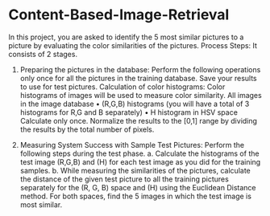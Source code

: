 # Content-Based-Image-Retrieval
In this project, you are asked to identify the 5 most similar pictures to a picture by evaluating the color similarities of the pictures.
Process Steps: It consists of 2 stages.

1. Preparing the pictures in the database: Perform the following operations only once for all the pictures in the training database. Save your results to use for test pictures.
Calculation of color histograms: Color histograms of images will be used to measure color similarity. All images in the image database
• (R,G,B) histograms (you will have a total of 3 histograms for R,G and B separately)
• H histogram in HSV space
Calculate only once. Normalize the results to the [0,1] range by dividing the results by the total number of pixels.

2. Measuring System Success with Sample Test Pictures: Perform the following steps during the test phase.
a. Calculate the histograms of the test image (R,G,B) and (H) for each test image as you did for the training samples.
b. While measuring the similarities of the pictures, calculate the distance of the given test picture to all the training pictures separately for the (R, G, B) space and (H) using the Euclidean Distance method. For both spaces, find the 5 images in which the test image is most similar. 
